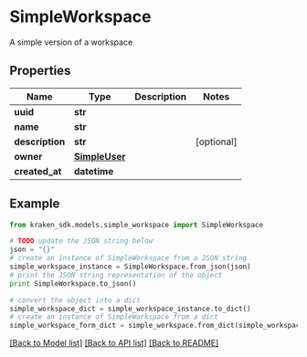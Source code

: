 # SimpleWorkspace

A simple version of a workspace

## Properties
Name | Type | Description | Notes
------------ | ------------- | ------------- | -------------
**uuid** | **str** |  | 
**name** | **str** |  | 
**description** | **str** |  | [optional] 
**owner** | [**SimpleUser**](SimpleUser.md) |  | 
**created_at** | **datetime** |  | 

## Example

```python
from kraken_sdk.models.simple_workspace import SimpleWorkspace

# TODO update the JSON string below
json = "{}"
# create an instance of SimpleWorkspace from a JSON string
simple_workspace_instance = SimpleWorkspace.from_json(json)
# print the JSON string representation of the object
print SimpleWorkspace.to_json()

# convert the object into a dict
simple_workspace_dict = simple_workspace_instance.to_dict()
# create an instance of SimpleWorkspace from a dict
simple_workspace_form_dict = simple_workspace.from_dict(simple_workspace_dict)
```
[[Back to Model list]](../README.md#documentation-for-models) [[Back to API list]](../README.md#documentation-for-api-endpoints) [[Back to README]](../README.md)


